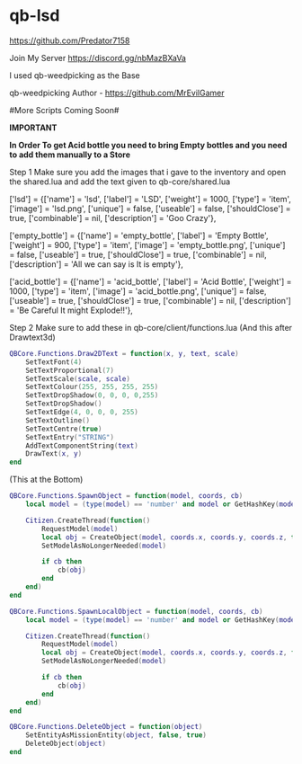 # qb-lsd
https://github.com/Predator7158

Join My Server
https://discord.gg/nbMazBXaVa

I used qb-weedpicking as the Base

qb-weedpicking Author - https://github.com/MrEvilGamer


#More Scripts Coming Soon#

**IMPORTANT**

**In Order To get Acid bottle you need to bring Empty bottles and you need to add them manually to a Store**

Step 1
Make sure you add the images that i gave to the inventory and open the shared.lua and add the text given to
qb-core/shared.lua

['lsd'] 				 	 = {['name'] = 'lsd', 			   			['label'] = 'LSD', 					['weight'] = 1000, 		['type'] = 'item', 		['image'] = 'lsd.png', 	    			['unique'] = false, 	['useable'] = false, 	['shouldClose'] = true,	  ['combinable'] = nil,   ['description'] = 'Goo Crazy'},

['empty_bottle'] 				 = {['name'] = 'empty_bottle', 			  	  	['label'] = 'Empty Bottle', 				['weight'] = 900, 		['type'] = 'item', 		['image'] = 'empty_bottle.png', 	   	['unique'] = false, 	['useable'] = true, 	['shouldClose'] = true,	  ['combinable'] = nil,   ['description'] = 'All we can say is It is empty'},

['acid_bottle'] 				 = {['name'] = 'acid_bottle', 			  	  	['label'] = 'Acid Bottle', 				['weight'] = 1000, 		['type'] = 'item', 		['image'] = 'acid_bottle.png', 	   		['unique'] = false, 	['useable'] = true, 	['shouldClose'] = true,	  ['combinable'] = nil,   ['description'] = 'Be Careful It might Explode!!'},

Step 2
Make sure to add these in qb-core/client/functions.lua
(And this after Drawtext3d) 

```lua
QBCore.Functions.Draw2DText = function(x, y, text, scale)
    SetTextFont(4)
    SetTextProportional(7)
    SetTextScale(scale, scale)
    SetTextColour(255, 255, 255, 255)
    SetTextDropShadow(0, 0, 0, 0,255)
    SetTextDropShadow()
    SetTextEdge(4, 0, 0, 0, 255)
    SetTextOutline()
    SetTextCentre(true)
    SetTextEntry("STRING")
    AddTextComponentString(text)
    DrawText(x, y)
end
```

(This at the Bottom)

```lua
QBCore.Functions.SpawnObject = function(model, coords, cb)
    local model = (type(model) == 'number' and model or GetHashKey(model))

    Citizen.CreateThread(function()
        RequestModel(model)
        local obj = CreateObject(model, coords.x, coords.y, coords.z, true, false, true)
        SetModelAsNoLongerNeeded(model)

        if cb then
            cb(obj)
        end
    end)
end
```
```lua
QBCore.Functions.SpawnLocalObject = function(model, coords, cb)
    local model = (type(model) == 'number' and model or GetHashKey(model))

    Citizen.CreateThread(function()
        RequestModel(model)
        local obj = CreateObject(model, coords.x, coords.y, coords.z, false, false, true)
        SetModelAsNoLongerNeeded(model)

        if cb then
            cb(obj)
        end
    end)
end
```
```lua
QBCore.Functions.DeleteObject = function(object)
    SetEntityAsMissionEntity(object, false, true)
    DeleteObject(object)
end
```
